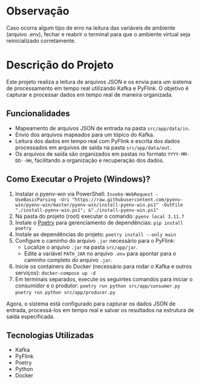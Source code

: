 # Observação
Caso ocorra algum tipo de erro na leitura das variáveis de ambiente (arquivo .env), fechar e reabrir o terminal para que o ambiente virtual seja reinicializado corretamente.

# Descrição do Projeto
 
Este projeto realiza a leitura de arquivos JSON e os envia para um sistema de processamento em tempo real utilizando Kafka e PyFlink. O objetivo é capturar e processar dados em tempo real de maneira organizada.
 
## Funcionalidades
 
- Mapeamento de arquivos JSON de entrada na pasta `src/app/data/in`.
- Envio dos arquivos mapeados para um tópico do Kafka.
- Leitura dos dados em tempo real com PyFlink e escrita dos dados processados em arquivos de saída na pasta `src/app/data/out`.
- Os arquivos de saída são organizados em pastas no formato `YYYY-MM-DD--HH`, facilitando a organização e recuperação dos dados.
 
## Como Executar o Projeto (Windows)?

1. Instalar o pyenv-win via PowerShell:
`Invoke-WebRequest -UseBasicParsing -Uri "https://raw.githubusercontent.com/pyenv-win/pyenv-win/master/pyenv-win/install-pyenv-win.ps1" -OutFile "./install-pyenv-win.ps1"; &"./install-pyenv-win.ps1"` 
2. Na pasta do projeto (root) executar o comando: `pyenv local 3.11.7`
3. Instale o [Poetry](https://python-poetry.org/) para gerenciamento de dependências: `pip install poetry`
4.  Instale as dependências do projeto:
	   `poetry install --only main` 
3.  Configure o caminho do arquivo `.jar` necessário para o PyFlink:
	   -   Localize o arquivo `.jar` na pasta `src/app/jar`.
	   -   Edite a variável `PATH_JAR` no arquivo `.env` para apontar para o caminho completo do arquivo `.jar`.
4.  Inicie os containers do Docker (necessário para rodar o Kafka e outros serviços): `docker-compose up -d`
5.  Em terminais separados, execute os seguintes comandos para iniciar o consumidor e o produtor:
   `poetry run python src/app/consumer.py`
   `poetry run python src/app/producer.py`

 
Agora, o sistema está configurado para capturar os dados JSON de entrada, processá-los em tempo real e salvar os resultados na estrutura de saída especificada.
 
## Tecnologias Utilizadas
 
-   Kafka
-   PyFlink
-   Poetry
-   Python
-   Docker
